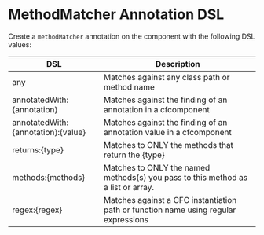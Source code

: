 # MethodMatcher Annotation DSL

Create a `methodMatcher` annotation on the component with the following DSL values:

| DSL | Description |
| --- | --- |
| any | Matches against any class path or method name |
| annotatedWith:{annotation} | Matches against the finding of an annotation in a cfcomponent |
| annotatedWith:{annotation}:{value} | Matches against the finding of an annotation value in a cfcomponent |
| returns:{type} | Matches to ONLY the methods that return the {type} |
| methods:{methods} | Matches to ONLY the named methods\(s\) you pass to this method as a list or array. |
| regex:{regex} | Matches against a CFC instantiation path or function name using regular expressions |

